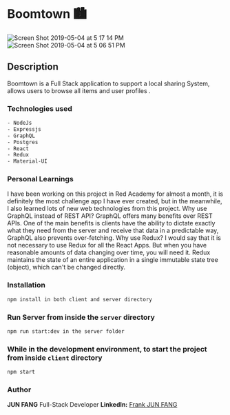 # Boomtown 🏙

![Screen Shot 2019-05-04 at 5 17 14 PM](https://user-images.githubusercontent.com/30378034/57186245-7e034400-6e90-11e9-88e8-f5cc74b0bd99.png)
![Screen Shot 2019-05-04 at 5 06 51 PM](https://user-images.githubusercontent.com/30378034/57186183-329c6600-6e8f-11e9-9d9a-b5d28d896503.png)

## Description

Boomtown is a Full Stack application to support a local sharing System, allows users to browse all items and user profiles .

### Technologies used

```bash
- NodeJs
- Expressjs
- GraphQL
- Postgres
- React
- Redux
- Material-UI
```

### Personal Learnings

I have been working on this project in Red Academy for almost a month, it is definitely the most challenge app I have ever created, but in the meanwhile, I also learned lots of new web technologies from this project.
Why use GraphQL instead of REST API?
GraphQL offers many benefits over REST APIs. One of the main benefits is clients have the ability to dictate exactly what they need from the server and receive that data in a predictable way, GraphQL also prevents over-fetching.
Why use Redux?
I would say that it is not necessary to use Redux for all the React Apps. But when you have reasonable amounts of data changing over time, you will need it. Redux maintains the state of an entire application in a single immutable state tree (object), which can't be changed directly.

### Installation

```bash
npm install in both client and server directory
```

### Run Server from inside the `server` directory

```bash
npm run start:dev in the server folder
```

### While in the development environment, to start the project from inside `client` directory

```bash
npm start
```

### Author

**JUN FANG** Full-Stack Developer
**LinkedIn:** [Frank JUN FANG](https://www.linkedin.com/in/jun-fang-945397167/)
